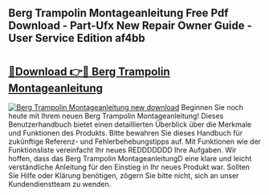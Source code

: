 ## Berg Trampolin Montageanleitung Free Pdf Download - Part-Ufx New Repair Owner Guide - User Service Edition af4bb

# <h2><a href="http://df8470.blite.top/?on=Berg+Trampolin+Montageanleitung">🔗Download 👉🔴 Berg Trampolin Montageanleitung</a></h2>

[![Berg Trampolin Montageanleitung new download](https://i.imgur.com/lujVjoI.png)](http://df8470.blite.top/?on=Berg+Trampolin+Montageanleitung)
Beginnen Sie noch heute mit Ihrem neuen Berg Trampolin Montageanleitung! Dieses Benutzerhandbuch bietet einen detaillierten Überblick über die Merkmale und Funktionen des Produkts. Bitte bewahren Sie dieses Handbuch für zukünftige Referenz- und Fehlerbehebungstipps auf. Mit Funktionen wie der Funktionsliste vereinfacht Ihr neues REDDDDDDD Ihre Aufgaben. Wir hoffen, dass das Berg Trampolin MontageanleitungD eine klare und leicht verständliche Anleitung für den Einstieg in Ihr neues Produkt war. Sollten Sie Hilfe oder Klärung benötigen, zögern Sie bitte nicht, sich an unser Kundendienstteam zu wenden.
